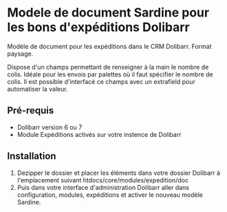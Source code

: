 # Modele de document Sardine pour les bons d'expéditions Dolibarr
Modèle de document pour les expéditions dans le CRM Dolibarr. Format paysage.

Dispose d'un champs permettant de renseigner à la main le nombre de colis. Idéale pour les envois par palettes où il faut spécifier le nombre de colis.
Il est possible d'interfacé ce champs avec un extrafield pour automatiser la valeur.


## Pré-requis

* Dolibarr version 6 ou 7
* Module Expéditions activés sur votre instence de Dolibarr


## Installation 

1. Dezipper le dossier et placer les éléments dans votre dossier Dolibarr à l'emplacement suivant htdocs/core/modules/expedition/doc
2. Puis dans votre interface d'administration Dolibarr aller dans configuration, modules, expéditions et activer le nouveau modèle Sardine.
